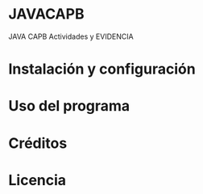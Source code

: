 # JAVACAPB
JAVA CAPB Actividades y EVIDENCIA 

# Instalación y configuración
# Uso del programa
# Créditos
# Licencia
